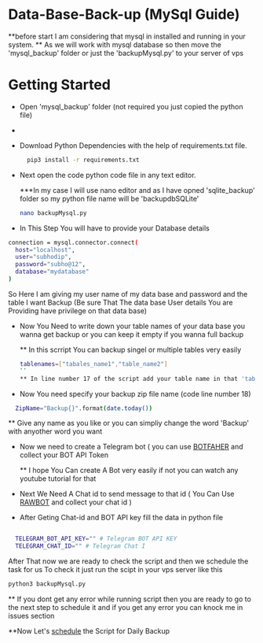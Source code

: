 # Data-Base-Back-up (MySql Guide)
 **before start I am considering that mysql in installed and running in your system.
 ** As we will work with mysql database so then move the 'mysql_backup' folder or just the 'backupMysql.py' to your server of vps
<h1>Getting Started</h1>

- Open 'mysql_backup' folder (not required you just copied the python file)
- 
- Download Python Dependencies with the help of requirements.txt file.

  ```bash
    pip3 install -r requirements.txt
  ```
- Next open the code python code file in any text editor.

  ***In my case I will use nano editor and as I have opned 'sqlite_backup' folder so my python file name will be 'backupdbSQLite'

   ```bash
   nano backupMysql.py
   ```
- In This Step You will have to provide your Database details

```bash
connection = mysql.connector.connect(
  host="localhost",
  user="subhodip",
  password="subho@12",
  database="mydatabase"
)
```
So Here I am giving my user name of my data base and password and the table I want Backup (Be sure That The data base User details You are Providing have privilege on that data base)

- Now You Need to write down your table names of your data base you wanna  get backup or you can keep it empty if you wanna full backup

  ** In this scrript You can backup singel or multiple tables very easily

   ```bash
   tablenames=["tabales_name1","table_name2"]
   ``
   ** In line number 17 of the script add your table name in that 'tablenames' python list one by one
   
- Now You need specify your backup zip file name (code line number 18)

```bash
  ZipName="Backup{}".format(date.today())
```
** Give any name as you like or you can simpliy change the word 'Backup' with anyother word you want

  - Now we need to create a Telegram bot ( you can use [BOTFAHER](https://t.me/BotFather) and collect your BOT API Token

      ** I hope You Can create A Bot very easily if not you can watch any youtube tutorial for that

- Next We Need A Chat id to send message to that id ( You Can Use [RAWBOT](https://t.me/raw_data_bot) and collect your chat id )
- After Geting Chat-id and BOT API key fill the data in python file

```bash

  TELEGRAM_BOT_API_KEY="" # Telegram BOT API KEY
  TELEGRAM_CHAT_ID="" # Telegram Chat I

```

After That now we are ready to check the script and then we schedule the task for us
To check it just run the scipt in your vps server like this

```bash
python3 backupMysql.py
```
 ** If you dont get any error while running script then you are ready to go to the next step to schedule it and if you get any error you can knock me in issues section
   
**Now Let's [schedule](../schedule.md) the Script for Daily Backup
